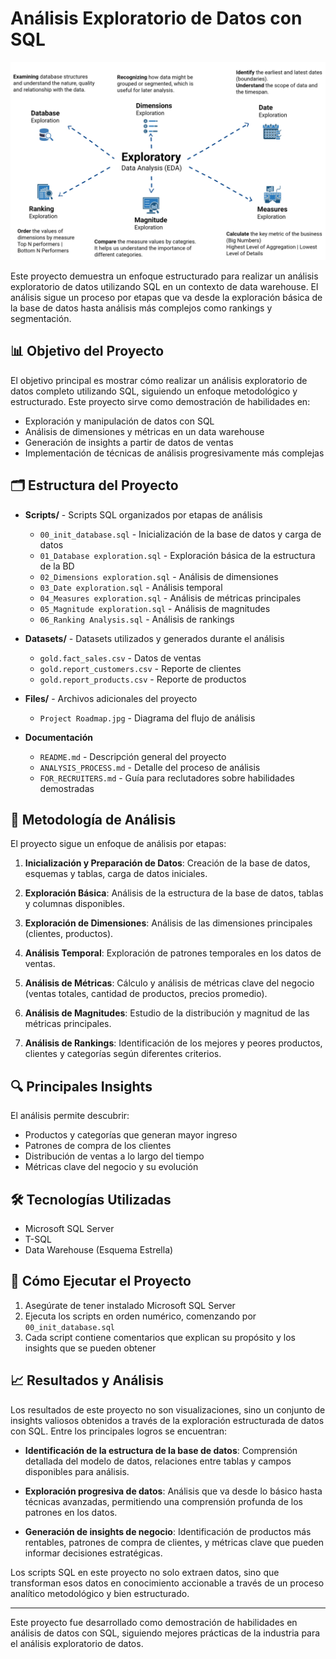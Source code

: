 # Análisis Exploratorio de Datos con SQL

![Roadmap del Proyecto](Files/Project%20Roadmap.jpg)

Este proyecto demuestra un enfoque estructurado para realizar un análisis exploratorio de datos utilizando SQL en un contexto de data warehouse. El análisis sigue un proceso por etapas que va desde la exploración básica de la base de datos hasta análisis más complejos como rankings y segmentación.

## 📊 Objetivo del Proyecto

El objetivo principal es mostrar cómo realizar un análisis exploratorio de datos completo utilizando SQL, siguiendo un enfoque metodológico y estructurado. Este proyecto sirve como demostración de habilidades en:

- Exploración y manipulación de datos con SQL
- Análisis de dimensiones y métricas en un data warehouse
- Generación de insights a partir de datos de ventas
- Implementación de técnicas de análisis progresivamente más complejas

## 🗂️ Estructura del Proyecto

* **Scripts/** - Scripts SQL organizados por etapas de análisis
  * `00_init_database.sql` - Inicialización de la base de datos y carga de datos
  * `01_Database exploration.sql` - Exploración básica de la estructura de la BD
  * `02_Dimensions exploration.sql` - Análisis de dimensiones
  * `03_Date exploration.sql` - Análisis temporal
  * `04_Measures exploration.sql` - Análisis de métricas principales
  * `05_Magnitude exploration.sql` - Análisis de magnitudes
  * `06_Ranking Analysis.sql` - Análisis de rankings

* **Datasets/** - Datasets utilizados y generados durante el análisis
  * `gold.fact_sales.csv` - Datos de ventas
  * `gold.report_customers.csv` - Reporte de clientes
  * `gold.report_products.csv` - Reporte de productos

* **Files/** - Archivos adicionales del proyecto
  * `Project Roadmap.jpg` - Diagrama del flujo de análisis

* **Documentación**
  * `README.md` - Descripción general del proyecto
  * `ANALYSIS_PROCESS.md` - Detalle del proceso de análisis
  * `FOR_RECRUITERS.md` - Guía para reclutadores sobre habilidades demostradas

## 📝 Metodología de Análisis

El proyecto sigue un enfoque de análisis por etapas:

1. **Inicialización y Preparación de Datos**: Creación de la base de datos, esquemas y tablas, carga de datos iniciales.

2. **Exploración Básica**: Análisis de la estructura de la base de datos, tablas y columnas disponibles.

3. **Exploración de Dimensiones**: Análisis de las dimensiones principales (clientes, productos).

4. **Análisis Temporal**: Exploración de patrones temporales en los datos de ventas.

5. **Análisis de Métricas**: Cálculo y análisis de métricas clave del negocio (ventas totales, cantidad de productos, precios promedio).

6. **Análisis de Magnitudes**: Estudio de la distribución y magnitud de las métricas principales.

7. **Análisis de Rankings**: Identificación de los mejores y peores productos, clientes y categorías según diferentes criterios.

## 🔍 Principales Insights

El análisis permite descubrir:

- Productos y categorías que generan mayor ingreso
- Patrones de compra de los clientes
- Distribución de ventas a lo largo del tiempo
- Métricas clave del negocio y su evolución

## 🛠️ Tecnologías Utilizadas

- Microsoft SQL Server
- T-SQL
- Data Warehouse (Esquema Estrella)

## 🚀 Cómo Ejecutar el Proyecto

1. Asegúrate de tener instalado Microsoft SQL Server
2. Ejecuta los scripts en orden numérico, comenzando por `00_init_database.sql`
3. Cada script contiene comentarios que explican su propósito y los insights que se pueden obtener

## 📈 Resultados y Análisis

Los resultados de este proyecto no son visualizaciones, sino un conjunto de insights valiosos obtenidos a través de la exploración estructurada de datos con SQL. Entre los principales logros se encuentran:

- **Identificación de la estructura de la base de datos**: Comprensión detallada del modelo de datos, relaciones entre tablas y campos disponibles para análisis.

- **Exploración progresiva de datos**: Análisis que va desde lo básico hasta técnicas avanzadas, permitiendo una comprensión profunda de los patrones en los datos.

- **Generación de insights de negocio**: Identificación de productos más rentables, patrones de compra de clientes, y métricas clave que pueden informar decisiones estratégicas.

Los scripts SQL en este proyecto no solo extraen datos, sino que transforman esos datos en conocimiento accionable a través de un proceso analítico metodológico y bien estructurado.

---

Este proyecto fue desarrollado como demostración de habilidades en análisis de datos con SQL, siguiendo mejores prácticas de la industria para el análisis exploratorio de datos.
